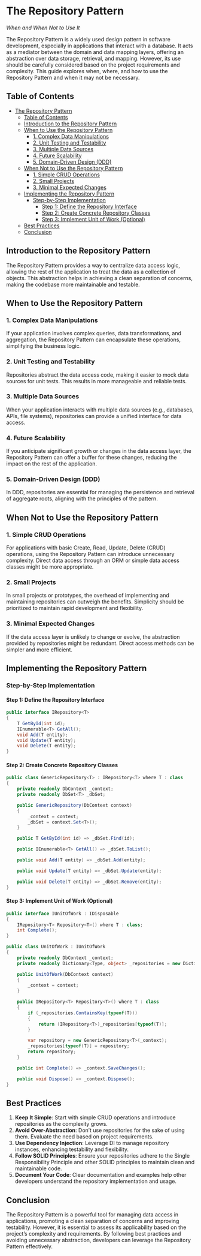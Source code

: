 # The Repository Pattern

*When and When Not to Use It*

The Repository Pattern is a widely used design pattern in software development, especially in applications that interact with a database. It acts as a mediator between the domain and data mapping layers, offering an abstraction over data storage, retrieval, and mapping. However, its use should be carefully considered based on the project requirements and complexity. This guide explores when, where, and how to use the Repository Pattern and when it may not be necessary.

## Table of Contents

- [The Repository Pattern](#the-repository-pattern)
  - [Table of Contents](#table-of-contents)
  - [Introduction to the Repository Pattern](#introduction-to-the-repository-pattern)
  - [When to Use the Repository Pattern](#when-to-use-the-repository-pattern)
    - [1. Complex Data Manipulations](#1-complex-data-manipulations)
    - [2. Unit Testing and Testability](#2-unit-testing-and-testability)
    - [3. Multiple Data Sources](#3-multiple-data-sources)
    - [4. Future Scalability](#4-future-scalability)
    - [5. Domain-Driven Design (DDD)](#5-domain-driven-design-ddd)
  - [When Not to Use the Repository Pattern](#when-not-to-use-the-repository-pattern)
    - [1. Simple CRUD Operations](#1-simple-crud-operations)
    - [2. Small Projects](#2-small-projects)
    - [3. Minimal Expected Changes](#3-minimal-expected-changes)
  - [Implementing the Repository Pattern](#implementing-the-repository-pattern)
    - [Step-by-Step Implementation](#step-by-step-implementation)
      - [Step 1: Define the Repository Interface](#step-1-define-the-repository-interface)
      - [Step 2: Create Concrete Repository Classes](#step-2-create-concrete-repository-classes)
      - [Step 3: Implement Unit of Work (Optional)](#step-3-implement-unit-of-work-optional)
  - [Best Practices](#best-practices)
  - [Conclusion](#conclusion)

## Introduction to the Repository Pattern

The Repository Pattern provides a way to centralize data access logic, allowing the rest of the application to treat the data as a collection of objects. This abstraction helps in achieving a clean separation of concerns, making the codebase more maintainable and testable.

## When to Use the Repository Pattern

### 1. Complex Data Manipulations
If your application involves complex queries, data transformations, and aggregation, the Repository Pattern can encapsulate these operations, simplifying the business logic.

### 2. Unit Testing and Testability
Repositories abstract the data access code, making it easier to mock data sources for unit tests. This results in more manageable and reliable tests.

### 3. Multiple Data Sources
When your application interacts with multiple data sources (e.g., databases, APIs, file systems), repositories can provide a unified interface for data access.

### 4. Future Scalability
If you anticipate significant growth or changes in the data access layer, the Repository Pattern can offer a buffer for these changes, reducing the impact on the rest of the application.

### 5. Domain-Driven Design (DDD)
In DDD, repositories are essential for managing the persistence and retrieval of aggregate roots, aligning with the principles of the pattern.

## When Not to Use the Repository Pattern

### 1. Simple CRUD Operations
For applications with basic Create, Read, Update, Delete (CRUD) operations, using the Repository Pattern can introduce unnecessary complexity. Direct data access through an ORM or simple data access classes might be more appropriate.

### 2. Small Projects
In small projects or prototypes, the overhead of implementing and maintaining repositories can outweigh the benefits. Simplicity should be prioritized to maintain rapid development and flexibility.

### 3. Minimal Expected Changes
If the data access layer is unlikely to change or evolve, the abstraction provided by repositories might be redundant. Direct access methods can be simpler and more efficient.

## Implementing the Repository Pattern

### Step-by-Step Implementation

#### Step 1: Define the Repository Interface

```csharp
public interface IRepository<T>
{
    T GetById(int id);
    IEnumerable<T> GetAll();
    void Add(T entity);
    void Update(T entity);
    void Delete(T entity);
}
```

#### Step 2: Create Concrete Repository Classes

```csharp
public class GenericRepository<T> : IRepository<T> where T : class
{
    private readonly DbContext _context;
    private readonly DbSet<T> _dbSet;

    public GenericRepository(DbContext context)
    {
        _context = context;
        _dbSet = context.Set<T>();
    }

    public T GetById(int id) => _dbSet.Find(id);

    public IEnumerable<T> GetAll() => _dbSet.ToList();

    public void Add(T entity) => _dbSet.Add(entity);

    public void Update(T entity) => _dbSet.Update(entity);

    public void Delete(T entity) => _dbSet.Remove(entity);
}
```

#### Step 3: Implement Unit of Work (Optional)

```csharp
public interface IUnitOfWork : IDisposable
{
    IRepository<T> Repository<T>() where T : class;
    int Complete();
}

public class UnitOfWork : IUnitOfWork
{
    private readonly DbContext _context;
    private readonly Dictionary<Type, object> _repositories = new Dictionary<Type, object>();

    public UnitOfWork(DbContext context)
    {
        _context = context;
    }

    public IRepository<T> Repository<T>() where T : class
    {
        if (_repositories.ContainsKey(typeof(T)))
        {
            return (IRepository<T>)_repositories[typeof(T)];
        }

        var repository = new GenericRepository<T>(_context);
        _repositories[typeof(T)] = repository;
        return repository;
    }

    public int Complete() => _context.SaveChanges();

    public void Dispose() => _context.Dispose();
}
```

## Best Practices

1. **Keep It Simple**: Start with simple CRUD operations and introduce repositories as the complexity grows.
2. **Avoid Over-Abstraction**: Don’t use repositories for the sake of using them. Evaluate the need based on project requirements.
3. **Use Dependency Injection**: Leverage DI to manage repository instances, enhancing testability and flexibility.
4. **Follow SOLID Principles**: Ensure your repositories adhere to the Single Responsibility Principle and other SOLID principles to maintain clean and maintainable code.
5. **Document Your Code**: Clear documentation and examples help other developers understand the repository implementation and usage.

## Conclusion

The Repository Pattern is a powerful tool for managing data access in applications, promoting a clean separation of concerns and improving testability. However, it is essential to assess its applicability based on the project’s complexity and requirements. By following best practices and avoiding unnecessary abstraction, developers can leverage the Repository Pattern effectively.
